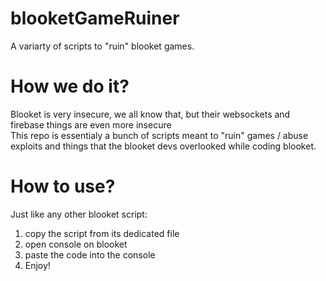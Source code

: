 # blooketGameRuiner
A variarty of scripts to "ruin" blooket games.

# How we do it?
Blooket is very insecure, we all know that, but their websockets and firebase things are even more insecure<br>
This repo is essentialy a bunch of scripts meant to "ruin" games / abuse exploits and things that the blooket devs overlooked while coding blooket.

# How to use?
Just like any other blooket script:
1. copy the script from its dedicated file
2. open console on blooket
3. paste the code into the console
4. Enjoy!
